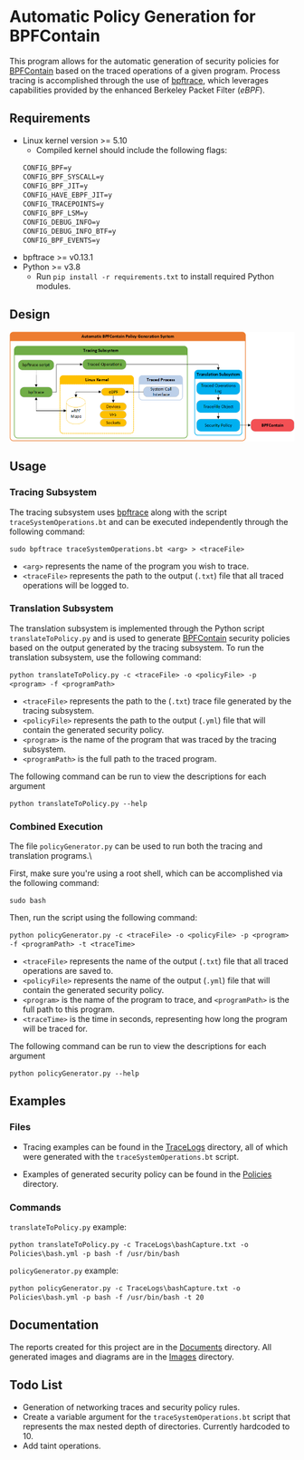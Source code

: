 # Automatic Policy Generation for BPFContain

This program allows for the automatic generation of security policies for [BPFContain](https://github.com/willfindlay/bpfcontain-rs) based on the traced operations of a given program. Process tracing is accomplished through the use of [bpftrace](https://github.com/iovisor/bpftrace), which leverages  capabilities provided by the enhanced Berkeley Packet Filter (*eBPF*).

## Requirements

- Linux kernel version >= 5.10
    - Compiled kernel should include the following flags:
    ```
    CONFIG_BPF=y
    CONFIG_BPF_SYSCALL=y
    CONFIG_BPF_JIT=y
    CONFIG_HAVE_EBPF_JIT=y
    CONFIG_TRACEPOINTS=y
    CONFIG_BPF_LSM=y
    CONFIG_DEBUG_INFO=y
    CONFIG_DEBUG_INFO_BTF=y
    CONFIG_BPF_EVENTS=y
    ```
- bpftrace >= v0.13.1
- Python >= v3.8
    - Run `pip install -r requirements.txt` to install required Python modules.

## Design

![Overarching Design](https://github.com/JakeJazokas/AutomaticPoliciesForBPFContain/blob/main/Images/GeneralDesign.png?raw=true)

## Usage

### Tracing Subsystem

The tracing subsystem uses [bpftrace](https://github.com/iovisor/bpftrace) along with the script `traceSystemOperations.bt` and can be executed independently through the following command:
```
sudo bpftrace traceSystemOperations.bt <arg> > <traceFile>
```
- `<arg>` represents the name of the program you wish to trace.
- `<traceFile>` represents the path to the output (`.txt`) file that all traced operations will be logged to.

### Translation Subsystem

The translation subsystem is implemented through the Python script `translateToPolicy.py` and is used to generate [BPFContain](https://github.com/willfindlay/bpfcontain-rs) security policies based on the output generated by the tracing subsystem. To run the translation subsystem, use the following command:
```
python translateToPolicy.py -c <traceFile> -o <policyFile> -p <program> -f <programPath>
```
- `<traceFile>` represents the path to the (`.txt`) trace file generated by the tracing subsystem.
- `<policyFile>` represents the path to the output (`.yml`) file that will contain the generated security policy.
- `<program>` is the name of the program that was traced by the tracing subsystem.
- `<programPath>` is the full path to the traced program.

The following command can be run to view the descriptions for each argument
```
python translateToPolicy.py --help
```

### Combined Execution

The file `policyGenerator.py` can be used to run both the tracing and translation programs.\

First, make sure you're using a root shell, which can be accomplished via the following command:
```
sudo bash
```
Then, run the script using the following command:
```
python policyGenerator.py -c <traceFile> -o <policyFile> -p <program> -f <programPath> -t <traceTime>
```
- `<traceFile>` represents the name of the output (`.txt`) file that all traced operations are saved to.
- `<policyFile>` represents the name of the output (`.yml`) file that will contain the generated security policy.
- `<program>` is the name of the program to trace, and `<programPath>` is the full path to this program.
- `<traceTime>` is the time in seconds, representing how long the program will be traced for.

The following command can be run to view the descriptions for each argument
```
python policyGenerator.py --help
```

## Examples

### Files

- Tracing examples can be found in the [TraceLogs](https://github.com/JakeJazokas/AutomaticPoliciesForBPFContain/tree/main/TraceLogs) directory, all of which were generated with the `traceSystemOperations.bt` script.

- Examples of generated security policy can be found in the [Policies](https://github.com/JakeJazokas/AutomaticPoliciesForBPFContain/tree/main/Policies) directory.

### Commands
`translateToPolicy.py` example:
```
python translateToPolicy.py -c TraceLogs\bashCapture.txt -o Policies\bash.yml -p bash -f /usr/bin/bash
```

`policyGenerator.py` example:
```
python policyGenerator.py -c TraceLogs\bashCapture.txt -o Policies\bash.yml -p bash -f /usr/bin/bash -t 20
```

## Documentation

The reports created for this project are in the [Documents](https://github.com/JakeJazokas/AutomaticPoliciesForBPFContain/tree/main/Documents) directory. All generated images and diagrams are in the [Images](https://github.com/JakeJazokas/AutomaticPoliciesForBPFContain/tree/main/Images) directory.

## Todo List

- Generation of networking traces and security policy rules.
- Create a variable argument for the `traceSystemOperations.bt` script that represents the max nested depth of directories. Currently hardcoded to 10.
- Add taint operations.